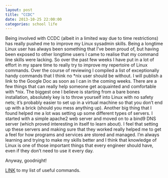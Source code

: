 ```yaml
---
layout: post
title: "CCDC"
date: 2013-10-25 22:00:00
categories: school life
---
```


Being involved with CCDC (albeit in a limited way due to time restrictions) has really pushed me to improve my Linux sysadmin skills. Being a longtime Linux user has always been something that I’ve been proud of, but having been exposed to other longtime users I came to realise that my command line skills were lacking. So over the past few weeks I have put in a lot of effort in my spare time to really try to improve my repertoire of Linux commands. Over the course of reviewing I compiled a list of exceptionally handy commands that I think no *nix user should be without. I will publish a link to the Google Doc as soon as I can in the coming weeks. There are a few things that can really help someone get acquainted and comfortable with *nix. The biggest one I believe is starting from a bare bones installation, absolutely key is to throw yourself into Linux with no safety nets; it’s probably easier to set up in a virtual machine so that you don’t end up with a brick (should you mess anything up). Another big thing that I found helped me a lot was setting up some different types of servers. I started with a simple apache2 web server and moved on to a bind9 DNS server (which proved interesting in itself to learn about). I feel that setting up these servers and making sure that they worked really helped me to get a feel for how programs and services are stored and managed. I’m always learning and trying to make my skills better and I think that knowledge of Linux is one of those important things that every engineer should have, even if they don’t need to use it every day.

Anyway, goodnight!

[LINK][commands] to my list of useful commands.

[commands]: https://docs.google.com/document/d/1ixf1NNwUzVHnuoB5rtmiG7NeqFSzcT0afIT6mOcKnDQ/edit